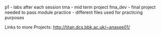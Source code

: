 
p1  - labs after each session
tma - mid term project
fma_dev - final project needed to pass module 
practice - different files used for practicing purposes



Links to more Projects: http://titan.dcs.bbk.ac.uk/~anasee01/
